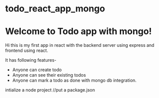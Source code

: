 # todo_react_app_mongo
# Welcome to Todo app with mongo!

Hi this is my first app in react with the backend server using express and frontend using react.

It has following features-

- Anyone can create todo
- Anyone can see their existing todos
- Anyone can mark a todo as done 
  with mongo db integration.

intialize a node project
//put a package.json